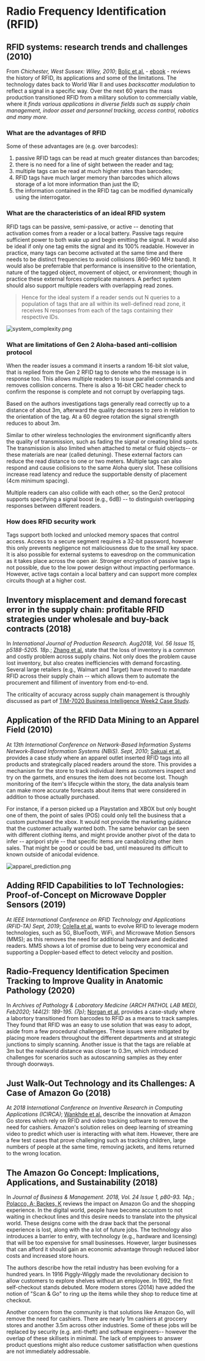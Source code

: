 # Radio Frequency Identification (RFID)

## RFID systems: research trends and challenges (2010)

From _Chichester, West Sussex: Wiley, 2010_; [Bolic et al.](RFID_Systems_ch1.pdf) - [ebook](http://proxy1.ncu.edu/login?url=https://search.ebscohost.com/login.aspx?direct=true&db=cat01034a&AN=nu.EBC555052&site=eds-live) - reviews the history of RFID, its applications and some of the limitations.  The technology dates back to World War II and uses _backscatter modulation_ to reflect a signal in a specific way.  Over the next 60 years the mass production transitioned RFID from a military solution to commercially viable, where it _finds various applications in diverse fields such as supply chain management, indoor asset and personnel tracking, access control, robotics and many more._

### What are the advantages of RFID

Some of these advantages are (e.g. over barcodes):

1. passive RFID tags can be read at much greater distances than barcodes;
2. there is no need for a line of sight between the reader and tag;
3. multiple tags can be read at much higher rates than barcodes;
4. RFID tags have much larger memory than barcodes which allows storage of a lot more information than just the ID;
5. the information contained in the RFID tag can be modified dynamically using the interrogator.

### What are the characteristics of an ideal RFID system

RFID tags can be passive, semi-passive, or active -- denoting that activation comes from a reader or a local battery.  Passive tags require sufficient power to both wake up and begin emitting the signal.  It would also be ideal if only one tag emits the signal and its 100% readable.  However in practice, many tags can become activated at the same time and there needs to be distinct frequencies to avoid collisions (860-960 MHz band).  It would also be preferrable that performance is insensitive to the orientation, nature of the tagged object, movement of object, or environment; though in practice these external forces complicate manners.  A perfect system should also support multiple readers with overlapping read zones.

> Hence for the ideal system if a reader sends out N queries to a population of tags that are all within its well-defined read zone, it receives N responses from each of the tags containing their respective IDs.

![system_complexity.png](system_complexity.png)

### What are limitations of Gen 2 Aloha-based anti-collision protocol

When the reader issues a command it inserts a random 16-bit slot value, that is replied from the Gen 2 RFID tag to denote who the message is in response too.  This allows multiple readers to issue parallel commands and removes collision concerns.  There is also a 16-bit CRC header check to confirm the response is complete and not corrupt by overlapping tags.

Based on the authors investigations tags generally read correctly up to a distance of about 3m, afterward the quality decreases to zero in relation to the orientation of the tag.  At a 60 degree rotation the signal strength reduces to about 3m.

Similar to other wireless technologies the environment significantly alters the quality of transmission, such as fading the signal or creating blind spots.  The transmission is also limited when attached to metal or fluid objects-- or these materials are near (called detuning).  These external factors can reduce the read distance to one or two meters.  Multiple tags can also respond and cause collisions to the same Aloha query slot.  These collisions increase read latency and reduce the supportable density of placement (4cm minimum spacing).

Multiple readers can also collide with each other, so the Gen2 protocol supports specifying a signal boost (e.g., 6dB) -- to distinguish overlapping responses between different readers.

### How does RFID security work

Tags support both locked and unlocked memory spaces that control access.  Access to a secure segment requires a 32-bit password, however this only prevents negligence not maliciousness due to the small key space.  It is also possible for external systems to eavesdrop on the communication as it takes place across the open air.  Stronger encryption of passive tags is not possible, due to the low power design without impacting performance.  However, active tags contain a local battery and can support more complex circuits though at a higher cost.

## Inventory misplacement and demand forecast error in the supply chain: profitable RFID strategies under wholesale and buy-back contracts (2018)

In _International Journal of Production Research. Aug2018, Vol. 56 Issue 15, p5188-5205. 18p._; [Zhang et al.](InventoryManagement.pdf) state that the loss of inventory is a common and costly problem across supply chains.  Not only does the problem cause lost inventory, but also creates inefficiencies with demand forcasting.  Several large retailers (e.g., Walmart and Target) have moved to mandate RFID across their supply chain -- which allows them to automate the procurement and filliment of inventory from end-to-end.  

The criticality of accuracy across supply chain management is throughly discussed as part of [TIM-7020 Business Intelligence Week2 Case Study](https://github.com/dr-natetorious/TIM-7020-Database_and_Business_Intelligence/tree/master/Week3_BlackBeanTea_CaseStudy/BachmeierNTIM7020-3.docx).

## Application of the RFID Data Mining to an Apparel Field (2010)

At _13th International Conference on Network-Based Information Systems Network-Based Information Systems (NBiS). Sept, 2010_; [Sakuai et al.](ApparelField.pdf) provides a case study where an apparel outlet inserted RFID tags into all products and strategically placed readers around the store.  This provides a mechanism for the store to track individual items as customers inspect and try on the garmets, and ensures the item does not become lost.  Though monitoring of the item's lifecycle within the story, the data analysis team can make more accurate forecasts about items that were considered in addition to those actually purchased.

For instance, if a person picked up a Playstation and XBOX but only bought one of them, the point of sales (POS) could only tell the business that a custom purchased the xbox.  It would not provide the marketing guidance that the customer actually wanted both.  The same behavior can be seen with different clothing items, and might provide another pivot of the data to infer -- apripori style -- that specific items are canabolizing other item sales.  That might be good or could be bad, until measured its difficult to known outside of anicodal evidence.

![apparel_prediction.png](apparel_prediction.png)

## Adding RFID Capabilities to IoT Technologies: Proof-of-Concept on Microwave Doppler Sensors (2019)

At _IEEE International Conference on RFID Technology and Applications (RFID-TA) Sept, 2019_; [Colella et al.](RFID_to_IoT.pdf) wants to evolve RFID to leverage modern technologies, such as 5G, BlueTooth, WiFi, and Microwave Motion Sensors (MMS); as this removes the need for additional hardware and dedicated readers.  MMS shows a lot of promise due to being very economical and supporting a Doppler-based effect to detect velocity and position.

## Radio-Frequency Identification Specimen Tracking to Improve Quality in Anatomic Pathology (2020)

In _Archives of Pathology & Laboratory Medicine (ARCH PATHOL LAB MED), Feb2020; 144(2): 189-195. (7p)_; [Norgan et al.](RFID_SpecimenTracking.pdf) provides a case-study where a labortory transitioned from barcodes to RFID as a means to track samples.  They found that RFID was an easy to use solution that was easy to adopt, aside from a few procedural challenges.  These issues were mitigated by placing more readers throughout the different departments and at strategic junctions to simply scanning.  Another issue is that the tags are reliable at 3m but the realworld distance was closer to 0.3m, which introduced challenges for scenarios such as autoscanning samples as they enter through doorways.

## Just Walk-Out Technology and its Challenges: A Case of Amazon Go (2018)

At _2018 International Conference on Inventive Research in Computing Applications (ICIRCA)_; [Wankhde et al.](AmazonGo.pdf) describe the innovation at Amazon Go stores which rely on RFID and video tracking software to remove the need for cashiers.  Amazon's solution relies on deep learning of streaming video to predict which user is interacting with what item.  However, there are a few test cases that prove challenging such as tracking children, large numbers of people at the same time, removing jackets, and items returned to the wrong location.

## The Amazon Go Concept: Implications, Applications, and Sustainability (2018)

In _Journal of Business & Management. 2018, Vol. 24 Issue 1, p80-93. 14p._; [Polacco, A; Backes, K](Impact_Application_Sustainability_AmazonGo.pdf) reviews the impact on Amazon Go and the shopping experience.  In the digital world, people have become accustom to not waiting in checkout lines and this desire needs to translate into the physical world.  These designs come with the draw back that the personal experience is lost, along with the a lot of future jobs.  The technology also introduces a barrier to entry, with technology (e.g., hardware and licensing) that will be too expensive for small businesses.  However, larger businesses that can afford it should gain an economic advantage through reduced labor costs and increased store hours.

The authors describe how the retail industry has been evolving for a hundred years.  In 1916 Piggly-Wiggly made the revolutionary decision to allow customers to explore shelves without an employee.  In 1992, the first self-checkout stands debuted.  More modern stores (2014) have added the notion of "Scan & Go" to ring up the items while they shop to reduce time at checkout.

Another concern from the community is that solutions like Amazon Go, will remove the need for cashiers.  There are nearly 1m cashiers at groccery stores and another 3.5m across other industries.  Some of these jobs will be replaced by security (e.g. anti-theft) and software engineers-- however the overlap of these skillsets in minimal.  The lack of employees to answer product questions might also reduce customer satistfaction when questions are not immediately addressable.
